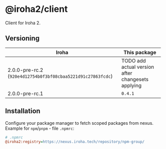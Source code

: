 # @iroha2/client

Client for Iroha 2.

## Versioning

| Iroha                                                       | This package                                      |
| ----------------------------------------------------------- | ------------------------------------------------- |
| 2.0.0-pre-rc.2 (`920e4d12754b0f3bf08cbaa5221d91c27863fcdc`) | TODO add actual version after changesets applying |
| 2.0.0-pre-rc.1                                              | `0.4.1`                                           |

## Installation

Configure your package manager to fetch scoped packages from nexus. Example for `npm`/`pnpm` - file `.npmrc`:

```ini
# .npmrc
@iroha2:registry=https://nexus.iroha.tech/repository/npm-group/
```
